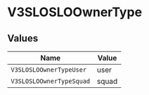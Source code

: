# V3SLOSLOOwnerType


## Values

| Name                     | Value                    |
| ------------------------ | ------------------------ |
| `V3SLOSLOOwnerTypeUser`  | user                     |
| `V3SLOSLOOwnerTypeSquad` | squad                    |